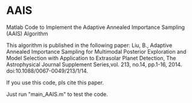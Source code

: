 # AAIS
Matlab Code to Implement the Adaptive Annealed Importance Sampling (AAIS) Algorithm 

This algorithm is published in the following paper:
Liu, B., Adaptive Annealed Importance Sampling for Multimodal Posterior Exploration and Model Selection with Application to Extrasolar Planet Detection, The Astrophysical Journal Supplement Series,vol. 213, no.14, pp.1-16, 2014. doi:10.1088/0067-0049/213/1/14.

If you use this code, pls cite this paper.

Just run "main_AAIS.m" to test the code.
